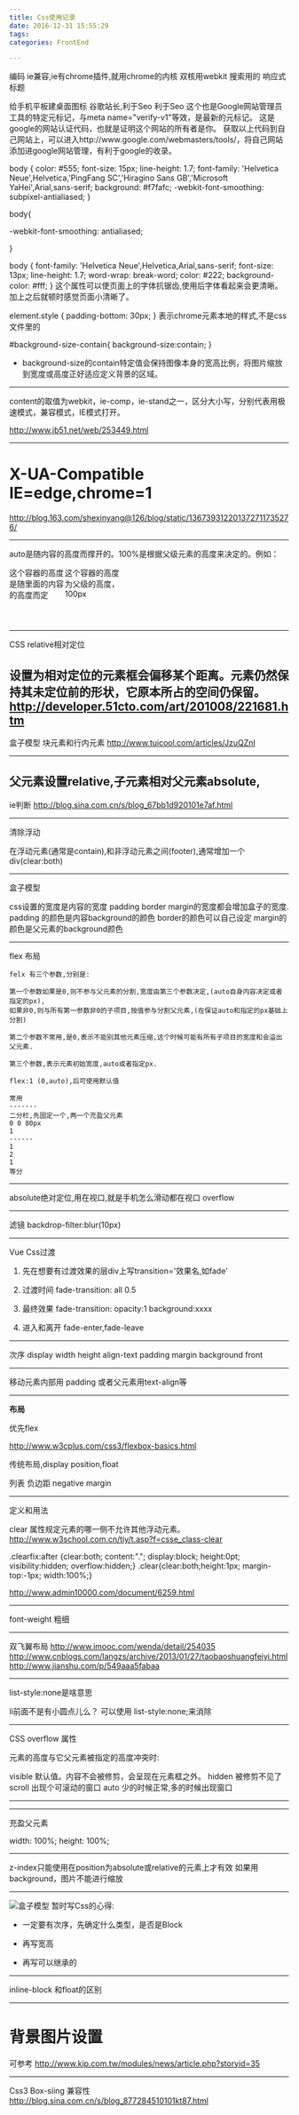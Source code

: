 ```yaml
---
title: Css使用记录
date: 2016-12-31 15:55:29
tags:
categories: FrontEnd

---
```

编码
<meta charset="utf-8">
ie兼容,ie有chrome插件,就用chrome的内核
<meta http-equiv="X-UA-Compatible" content="IE=edge,chrome=1">
双核用webkit
<meta name="renderer" content="webkit">
搜索用的
<meta name="description" content="一个真实的网络问答社区，帮助你寻找答案，分享知识。">
响应式
<meta name="viewport" content="user-scalable=no, width=device-width, initial-scale=1.0, maximum-scale=1.0">
标题
<title>知乎 - 与世界分享你的知识、经验和见解</title>
给手机平板建桌面图标
<link rel="apple-touch-icon" href="https://static.zhihu.com/static/revved/img/ios/touch-icon-152.87c020b9.png" sizes="152x152">
<link rel="apple-touch-icon" href="https://static.zhihu.com/static/revved/img/ios/touch-icon-120.496c913b.png" sizes="120x120">
<link rel="apple-touch-icon" href="https://static.zhihu.com/static/revved/img/ios/touch-icon-76.dcf79352.png" sizes="76x76">
<link rel="apple-touch-icon" href="https://static.zhihu.com/static/revved/img/ios/touch-icon-60.9911cffb.png" sizes="60x60">
谷歌站长,利于Seo
<meta name="google-site-verification" content="FTeR0c8arOPKh8c5DYh_9uu98_zJbaWw53J-Sch9MTg">
利于Seo
这个也是Google网站管理员工具的特定元标记，与meta name="verify-v1"等效，是最新的元标记。
这是google的网站认证代码，也就是证明这个网站的所有者是你。
获取以上代码到自己网站上，可以进入http://www.google.com/webmasters/tools/，将自己网站添加进google网站管理，有利于google的收录。



body {
    color: #555;
    font-size: 15px;
    line-height: 1.7;
    font-family: 'Helvetica Neue',Helvetica,'PingFang SC','Hiragino Sans GB','Microsoft YaHei',Arial,sans-serif;
    background: #f7fafc;
    -webkit-font-smoothing: subpixel-antialiased;
}


body{

-webkit-font-smoothing: antialiased;

}


body {
    font-family: 'Helvetica Neue',Helvetica,Arial,sans-serif;
    font-size: 13px;
    line-height: 1.7;
    word-wrap: break-word;
    color: #222;
    background-color: #fff;
}
这个属性可以使页面上的字体抗锯齿,使用后字体看起来会更清晰。
加上之后就顿时感觉页面小清晰了。



element.style {
    padding-bottom: 30px;
}
表示chrome元素本地的样式,不是css文件里的




#background-size-contain{
	background-size:contain;
}
* background-size的contain特定值会保持图像本身的宽高比例，将图片缩放到宽度或高度正好适应定义背景的区域。
















-----
<meta name=“renderer” content=“webkit|ie-comp|ie-stand”>

content的取值为webkit，ie-comp，ie-stand之一，区分大小写，分别代表用极速模式，兼容模式，IE模式打开。

<meta name="renderer" content="webkit">

http://www.jb51.net/web/253449.html

----
# X-UA-Compatible IE=edge,chrome=1  


http://blog.163.com/shexinyang@126/blog/static/136739312201372711735276/

-------
auto是随内容的高度而撑开的。100%是根据父级元素的高度来决定的。例如：<div style="height:100px;width:200px;">      <div style="height:auto;width:100px;float:left;">这个容器的高度是随里面的内容的高度而定</div>        <div style="height:100%;width:100px;float:right;">这个容器的高度为父级的高度，100px</div> </div>

---------
CSS relative相对定位

设置为相对定位的元素框会偏移某个距离。元素仍然保持其未定位前的形状，它原本所占的空间仍保留。
http://developer.51cto.com/art/201008/221681.htm
----------
盒子模型
块元素和行内元素
http://www.tuicool.com/articles/JzuQZnI

------
父元素设置relative,子元素相对父元素absolute,
----
ie判断
http://blog.sina.com.cn/s/blog_67bb1d920101e7af.html

-----
清除浮动

在浮动元素(通常是contain),和非浮动元素之间(footer),通常增加一个div(clear:both)

-----

盒子模型

css设置的宽度是内容的宽度
padding border margin的宽度都会增加盒子的宽度.
padding 的颜色是内容background的颜色
border的颜色可以自己设定
margin的颜色是父元素的background颜色

------
flex 布局

```
felx 有三个参数,分别是:

第一个参数如果是0,则不参与父元素的分割,宽度由第三个参数决定,(auto自身内容决定或者指定的px),
如果非0,则与所有第一参数非0的子项目,按值参与分割父元素,(在保证auto和指定的px基础上分割)

第二个参数不常用,是0,表示不能别其他元素压缩,这个时候可能有所有子项目的宽度和会溢出父元素.

第三个参数,表示元素初始宽度,auto或者指定px.

flex:1 (0,auto),后可使用默认值

常用
-------
二分栏,先固定一个,两一个充盈父元素
0 0 80px
1
------
1
2
1
等分

```
-----
absolute绝对定位,用在视口,就是手机怎么滑动都在视口
overflow

-----
滤镜
backdrop-filter:blur(10px)

-----
Vue Css过渡

1. 先在想要有过渡效果的层div上写transition='效果名,如fade'


2. 过渡时间
fade-transition: all 0.5

3. 最终效果
fade-transition:
opacity:1
background:xxxx
4. 进入和离开
fade-enter,fade-leave

-----
次序
display
width height
align-text
padding
margin
background
front

-----

移动元素内部用
padding
或者父元素用text-align等

-----

**布局**


优先flex

http://www.w3cplus.com/css3/flexbox-basics.html

传统布局,display position,float

列表
负边距 negative margin


---

定义和用法

clear 属性规定元素的哪一侧不允许其他浮动元素。
http://www.w3school.com.cn/tiy/t.asp?f=csse_class-clear

.clearfix:after {clear:both; content:"."; display:block; height:0pt; visibility:hidden; overflow:hidden;}
.clear{clear:both;height:1px; margin-top:-1px; width:100%;}

http://www.admin10000.com/document/6259.html

----

font-weight
粗细

-----

双飞翼布局
http://www.imooc.com/wenda/detail/254035
http://www.cnblogs.com/langzs/archive/2013/01/27/taobaoshuangfeiyi.html
http://www.jianshu.com/p/549aaa5fabaa

------

list-style:none是啥意思

li前面不是有小圆点儿么？
可以使用 list-style:none;来消除


----
CSS overflow 属性

元素的高度与它父元素被指定的高度冲突时:

visible 默认值。内容不会被修剪，会呈现在元素框之外。
hidden  被修剪不见了
scroll  出现个可滚动的窗口
auto    少的时候正常,多的时候出现窗口

----
----

充盈父元素

width: 100%;
height: 100%;

------

z-index只能使用在position为absolute或relative的元素上才有效
如果用background，图片不能进行缩放

------

![盒子模型](http://upload-images.jianshu.io/upload_images/2399926-4c1e1d85a73a926a.png?imageMogr2/auto-orient/strip%7CimageView2/2/w/1240)
暂时写Css的心得:

- 一定要有次序，先确定什么类型，是否是Block

-  再写宽高

-  再写可以继承的

-----

inline-block 和float的区别

------

# 背景图片设置
可参考
http://www.kip.com.tw/modules/news/article.php?storyid=35


-------

Css3 Box-siing 兼容性
http://blog.sina.com.cn/s/blog_877284510101kt87.html
